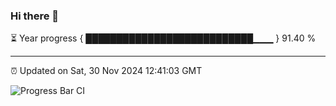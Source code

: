 ### Hi there 👋

⏳ Year progress { ███████████████████████████▁▁▁ } 91.40 %

---

⏰ Updated on Sat, 30 Nov 2024 12:41:03 GMT

![Progress Bar CI](https://github.com/ZhaoGui/ZhaoGui/workflows/Progress%20Bar%20CI/badge.svg)
